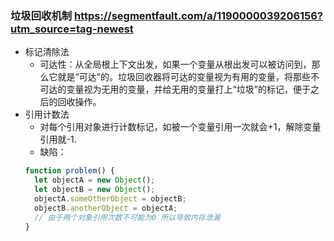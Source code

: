 ### 垃圾回收机制 <https://segmentfault.com/a/1190000039206156?utm_source=tag-newest>
+ 标记清除法
  - 可达性：从全局根上下文出发，如果一个变量从根出发可以被访问到，那么它就是“可达”的。垃圾回收器将可达的变量视为有用的变量，将那些不可达的变量视为无用的变量，并给无用的变量打上“垃圾”的标记，便于之后的回收操作。
+ 引用计数法
  - 对每个引用对象进行计数标记，如被一个变量引用一次就会+1，解除变量引用就-1.
  - 缺陷：
  ``` js
  function problem() { 
    let objectA = new Object(); 
    let objectB = new Object(); 
    objectA.someOtherObject = objectB; 
    objectB.anotherObject = objectA; 
    // 由于两个对象引用次数不可能为0 所以导致内存泄漏
  }
  ```

